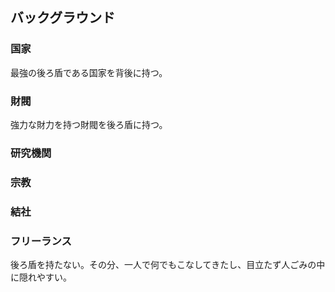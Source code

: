 ## バックグラウンド

### 国家
最強の後ろ盾である国家を背後に持つ。

### 財閥
強力な財力を持つ財閥を後ろ盾に持つ。

### 研究機関

### 宗教

### 結社

### フリーランス
後ろ盾を持たない。その分、一人で何でもこなしてきたし、目立たず人ごみの中に隠れやすい。

